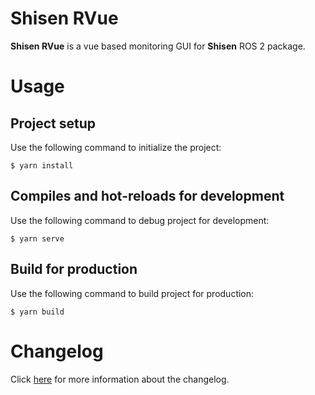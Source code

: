 # Shisen RVue

**Shisen RVue** is a vue based monitoring GUI for **Shisen** ROS 2 package.

# Usage

## Project setup

Use the following command to initialize the project:
```
$ yarn install
```

## Compiles and hot-reloads for development

Use the following command to debug project for development:
```
$ yarn serve
```

## Build for production

Use the following command to build project for production:
```
$ yarn build
```

# Changelog

Click [here](./CHANGELOG.md) for more information about the changelog.